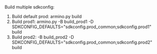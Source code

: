 Build multiple sdkconfig:

1. Build default prod: armino.py build
2. Build prod1: armino.py -B build_prod1 -D SDKCONFIG_DEFAULTS="sdkconfig.prod_common;sdkconfig.prod1" build
3. Build prod2: -B build_prod2 -D SDKCONFIG_DEFAULTS="sdkconfig.prod_common;sdkconfig.prod2" build
